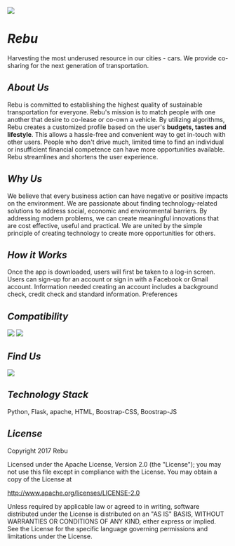 ![](https://github.com/Vanessalb/Rebu/blob/master/Rebu%20Cover.jpg?raw=true)

# _Rebu_ 
Harvesting the most underused resource in our cities - cars. We provide co-sharing for the next generation of transportation. 

## _About Us_ 
Rebu is committed to establishing the highest quality of sustainable transportation for everyone. Rebu's mission is to match people with one another that desire to co-lease or co-own a vehicle. By utilizing algorithms, Rebu creates a customized profile based on the user's **budgets, tastes and lifestyle**. This allows a hassle-free and convenient way to get in-touch with other users. People who don't drive much, limited time to find an individual or insufficient financial competence can have more opportunities available. Rebu streamlines and shortens the user experience. 

## _Why Us_ 
We believe that every business action can have negative or positive impacts on the environment. We are passionate about finding technology-related solutions to address social, economic and environmental barriers. By addressing modern problems, we can create meaningful innovations that are cost effective, useful and practical. We are united by the simple principle of creating technology to create more opportunities for others. 

## _How it Works_ 
Once the app is downloaded, users will first be taken to a log-in screen. Users can sign-up for an account or sign in with a Facebook or Gmail account. Information needed creating an account includes a background check, credit check and standard information. Preferences 

## _Compatibility_ 
<a href="https://www.apple.com/itunes/"><img src="https://github.com/Vanessalb/Rebu/blob/master/apple-logo-small.png?raw=true"></a> <a href="https://www.microsoft.com/en-US/store/apps/windows"><img src="https://github.com/Vanessalb/Rebu/blob/master/googleplay150.png?raw=true"></a>


## _Find Us_ 
<a href="http://www.twitter.com/RebU_CoSharing"><img src="https://abs.twimg.com/icons/apple-touch-icon-192x192.png"></a>
## _Technology Stack_
Python, Flask, apache, HTML, Boostrap-CSS, Boostrap-JS 

## _License_
Copyright 2017 Rebu

Licensed under the Apache License, Version 2.0 (the "License");
you may not use this file except in compliance with the License.
You may obtain a copy of the License at

 http://www.apache.org/licenses/LICENSE-2.0

Unless required by applicable law or agreed to in writing, software
distributed under the License is distributed on an "AS IS" BASIS,
WITHOUT WARRANTIES OR CONDITIONS OF ANY KIND, either express or implied.
See the License for the specific language governing permissions and
limitations under the License.
